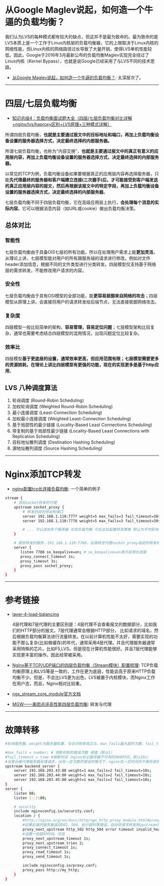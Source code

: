 # 从Google Maglev说起，如何造一个牛逼的负载均衡？

我们认为LVS的每种模式都有较大的缺点，但这并不是最为致命的。最为致命的是LVS本质上是一个工作于Linux内核层的负载均衡器，它的上限取决于Linux内核的网络性能，但Linux内核的网络路径过长导致了大量开销，使得LVS单机性能较低。因此，Google于2016年3月最新公布的负载均衡Maglev实现完全绕过了Linux内核（Kernel Bypass），也就是说Google已经采用了与LVS不同的技术思路。

- [从Google Maglev说起，如何造一个牛逼的负载均衡？](https://zhuanlan.zhihu.com/p/22360384): 太深层次了。

---
# 四层/七层负载均衡

- [知识总结4：负载均衡面试题大全（四层/七层负载均衡对比详解+nginx/lvs/haproxy区别+LVS原理+三种模式详解）](https://blog.csdn.net/weixin_46833747/article/details/107849336)

所谓四层负载均衡，**也就是主要通过报文中的目标地址和端口，再加上负载均衡设备设置的服务器选择方式，决定最终选择的内部服务器。**

所谓七层负载均衡，也称为“内容交换”，**也就是主要通过报文中的真正有意义的应用层内容，再加上负载均衡设备设置的服务器选择方式，决定最终选择的内部服务器。**

以常见的TCP为例，负载均衡设备如果要根据真正的应用层内容再选择服务器，只能**先代理最终的服务器和客户端建立连接(三次握手)后，才可能接受到客户端发送的真正应用层内容的报文，然后再根据该报文中的特定字段，再加上负载均衡设备设置的服务器选择方式，决定最终选择的内部服务器**。

七层负载均衡不同于四层负载均衡，它在高级应用层上执行，**会处理每个消息的实际内容**。它可以根据消息内容（如URL或cookie）做出负载均衡决策。

## 总体对比

### 智能性
七层负载均衡由于具备OIS七层的所有功能，所以在处理用户需求上能**更加灵活**，从理论上讲，七层模型能对用户的所有跟服务端的请求进行修改。例如对文件header添加信息，根据不同的文件类型进行分类转发。四层模型仅支持基于网络层的需求转发，不能修改用户请求的内容。

### 安全性
七层负载均衡由于具有OSI模型的全部功能，能**更容易抵御来自网络的攻击**；四层模型从原理上讲，会直接将用户的请求转发给后端节点，无法直接抵御网络攻击。

### 复杂度
四层模型一般比较简单的架构，**容易管理，容易定位问题**；七层模型架构比较复杂，通常也需要考虑结合四层模型的混用情况，出现问题定位比较复杂。

### 效率比
四层模型**基于更底层的设置，通常效率更高，但应用范围有限；七层模型需要更多的资源损耗，在理论上讲比四层模型有更强的功能，现在的实现更多是基于http应用**。

## LVS 八种调度算法
1. 轮询调度 (Round-Robin Scheduling)
2. 加权轮询调度 (Weighted Round-Robin Scheduling)
3. 最小连接调度 (Least-Connection Scheduling)
4. 加权最小连接调度 (Weighted Least-Connection Scheduling)
5. 基于局部性的最少链接 (Locality-Based Least Connections Scheduling)
6. 带复制的基于局部性最少链接 (Locality-Based Least Connections with Replication Scheduling)
7. 目标地址散列调度 (Destination Hashing Scheduling)
8. 源地址散列调度 (Source Hashing Scheduling)

---

# Nginx添加TCP转发

- [nginx配置tcp长连接负载均衡](https://www.jianshu.com/p/da6c79a192f8): 一个简单的例子

```bash
stream {
    # 添加socket转发的代理
    upstream socket_proxy {
        # 转发的目的地址和端口
        server 192.168.1.110:7777 weight=5 max_fails=3 fail_timeout=30s;
        server 192.168.1.110:7778 weight=5 max_fails=3 fail_timeout=30s;

        # ... 可以添加多个服务器 实现负载均衡 可在此处配置转发策略 默认为平均轮询
    }

    # 提供转发的服务，192.168.1.110:7788，会跳转至代理socket_proxy指定的转发地址
    server {
       listen 7788 so_keepalive=on; # so_keepalive=on表示启用长连接
       proxy_connect_timeout 1s;
       proxy_timeout 3s;
       proxy_pass socket_proxy;
    }
}
```

---
# 参考链接

- [layer-4-load-balancing](https://www.nginx.com/resources/glossary/layer-4-load-balancing/)

    4层代理和7层代理的主要区别是：4层代理不会查看报文的数据部分，比如我们的HTTP部分的报文。7层代理通常会根据HTTP部分， 比如请求的域名，然后根据负载均衡算法进行流量转发。在以前计算机性能不太好，需要实现的功能不那么复杂(比如做缓存)的年代，通常采用4层代理。并且代理服务器通常采用特殊的芯片。比如F5,LVS。但是现在计算机性能很好。并且7层代理能够实现更丰富的操作。因此经常被采用。

- [Nginx基于TCP/UDP端口的四层负载均衡（Stream模块）配置梳理](https://zhuanlan.zhihu.com/p/139275668): TCP负载均衡原理上和LVS等是一致的，工作在更为底层，性能会高于原来HTTP负载均衡不少。但是，不会比LVS更为出色，LVS被置于内核模块，而Nginx工作在用户态，而且，Nginx相对比较重。

- [ngx_stream_core_module官方文档](http://nginx.org/en/docs/stream/ngx_stream_core_module.html)

- [MGW——美团点评高性能四层负载均衡](https://tech.meituan.com/2017/01/05/mgw.html): 转发与代理

---
# 故障转移


```bash
#轮询服务器，weight为服务器权重，与访问频率成正比，max_fails最大超时次数，fail_timeout服务器代理监听超时时间

#max_fails = number; # 熔断机制的错误次数 阈值（默认1）
#fail_timeout = time #熔断时间（nginx标记服务器不可用的持续时间，默认10s）
#当某台被代理服务器处理请求，出现一定次数的错误的情况下，nginx在一定时间内不再将请求分配给这台服务器进行处理。 过了熔断时间后，nginx会再次尝试分配一次请求给该服务器处理，如果还是失败，那么继续熔断。
upstream backend_server {
    server 192.168.203.43:80 weight=1 max_fails=2 fail_timeout=10s;
    server 192.168.203.44:80 weight=1 max_fails=2 fail_timeout=10s;
    server 192.168.203.45:80 weight=1 max_fails=2 fail_timeout=10s;
}
server {
    listen 80;
    listen [::]:80;

    # security
    include nginxconfig.io/security.conf;
	location / {
        #http://nginx.org/en/docs/http/ngx_http_proxy_module.html#proxy_next_upstream
        #如果后端的服务器返回502、504、执行超时等错误，自动将请求转发到upstream负载均衡池中的另一台服务器，实现故障转移。
     	proxy_next_upstream http_502 http_504 error timeout invalid_header;
        #设置一些超时时间。可选
        proxy_next_upstream_timeout 1s;
        proxy_next_upstream_tries 2;
        proxy_connect_timeout 1s;
        proxy_read_timeout 1s;
        proxy_send_timeout 1s;

        include nginxconfig.io/proxy.conf;
		proxy_pass http://my_http;
	}
}
```
